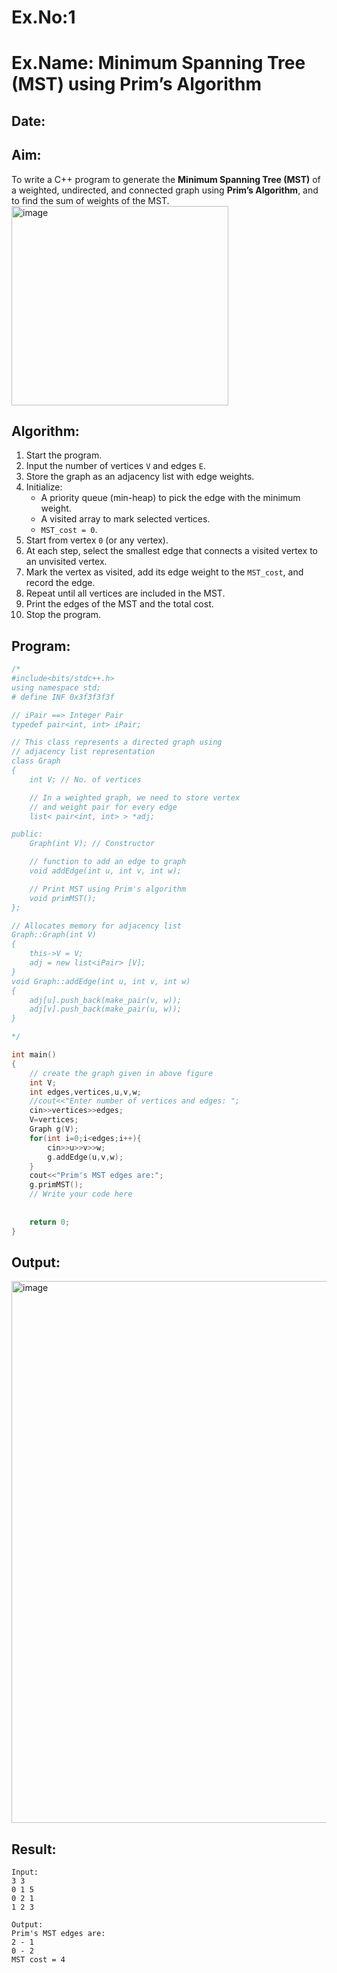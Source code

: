# Ex.No:1  
# Ex.Name: Minimum Spanning Tree (MST) using Prim’s Algorithm  

## Date:  

## Aim:  
To write a C++ program to generate the **Minimum Spanning Tree (MST)** of a weighted, undirected, and connected graph using **Prim’s Algorithm**, and to find the sum of weights of the MST.  
<img width="347" height="319" alt="image" src="https://github.com/user-attachments/assets/c87f1b28-f4b7-4464-8d37-6d28652314e0" />

## Algorithm:  
1. Start the program.  
2. Input the number of vertices `V` and edges `E`.  
3. Store the graph as an adjacency list with edge weights.  
4. Initialize:  
   - A priority queue (min-heap) to pick the edge with the minimum weight.  
   - A visited array to mark selected vertices.  
   - `MST_cost = 0`.  
5. Start from vertex `0` (or any vertex).  
6. At each step, select the smallest edge that connects a visited vertex to an unvisited vertex.  
7. Mark the vertex as visited, add its edge weight to the `MST_cost`, and record the edge.  
8. Repeat until all vertices are included in the MST.  
9. Print the edges of the MST and the total cost.  
10. Stop the program.  

## Program:
```cpp
/*
#include<bits/stdc++.h>
using namespace std;
# define INF 0x3f3f3f3f

// iPair ==> Integer Pair
typedef pair<int, int> iPair;

// This class represents a directed graph using
// adjacency list representation
class Graph
{
	int V; // No. of vertices

	// In a weighted graph, we need to store vertex
	// and weight pair for every edge
	list< pair<int, int> > *adj;

public:
	Graph(int V); // Constructor

	// function to add an edge to graph
	void addEdge(int u, int v, int w);

	// Print MST using Prim's algorithm
	void primMST();
};

// Allocates memory for adjacency list
Graph::Graph(int V)
{
	this->V = V;
	adj = new list<iPair> [V];
} 
void Graph::addEdge(int u, int v, int w)
{
	adj[u].push_back(make_pair(v, w));
	adj[v].push_back(make_pair(u, w));
}

*/

int main()
{
	// create the graph given in above figure
	int V;
	int edges,vertices,u,v,w;
	//cout<<"Enter number of vertices and edges: ";
    cin>>vertices>>edges;
    V=vertices;
	Graph g(V);
    for(int i=0;i<edges;i++){
        cin>>u>>v>>w;
        g.addEdge(u,v,w);
    }
    cout<<"Prim's MST edges are:";
    g.primMST();
    // Write your code here
    
  
	return 0;
}
```

## Output:
<img width="861" height="867" alt="image" src="https://github.com/user-attachments/assets/d1387327-9998-471e-a36c-d06bdcb1e6c3" />

## Result:
```
Input:
3 3
0 1 5
0 2 1
1 2 3

Output:
Prim's MST edges are:
2 - 1
0 - 2
MST cost = 4
```
